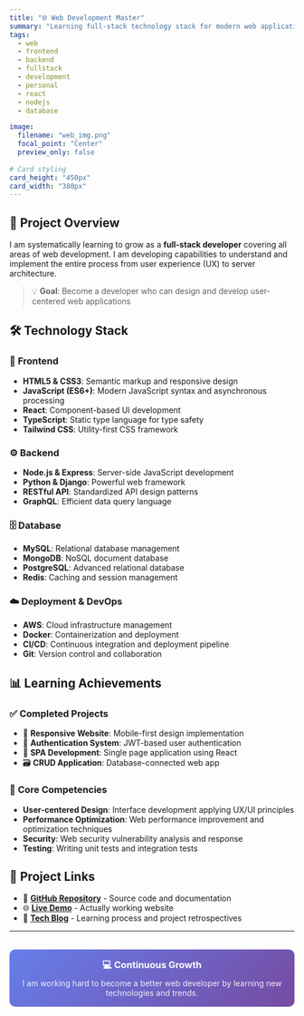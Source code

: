 ```yaml
---
title: "🌐 Web Development Master"
summary: "Learning full-stack technology stack for modern web application development and implementing projects"
tags:
  - web
  - frontend
  - backend
  - fullstack
  - development
  - personal
  - react
  - nodejs
  - database

image:
  filename: "web_img.png"
  focal_point: "Center"
  preview_only: false
  
# Card styling
card_height: "450px"
card_width: "380px"
---
```


## 🚀 Project Overview

I am systematically learning to grow as a **full-stack developer** covering all areas of web development. I am developing capabilities to understand and implement the entire process from user experience (UX) to server architecture.

> 💡 **Goal**: Become a developer who can design and develop user-centered web applications

## 🛠️ Technology Stack

### 🎨 **Frontend**
- **HTML5 & CSS3**: Semantic markup and responsive design
- **JavaScript (ES6+)**: Modern JavaScript syntax and asynchronous processing
- **React**: Component-based UI development
- **TypeScript**: Static type language for type safety
- **Tailwind CSS**: Utility-first CSS framework

### ⚙️ **Backend**
- **Node.js & Express**: Server-side JavaScript development
- **Python & Django**: Powerful web framework
- **RESTful API**: Standardized API design patterns
- **GraphQL**: Efficient data query language

### 🗄️ **Database**
- **MySQL**: Relational database management
- **MongoDB**: NoSQL document database
- **PostgreSQL**: Advanced relational database
- **Redis**: Caching and session management

### ☁️ **Deployment & DevOps**
- **AWS**: Cloud infrastructure management
- **Docker**: Containerization and deployment
- **CI/CD**: Continuous integration and deployment pipeline
- **Git**: Version control and collaboration

## 📊 Learning Achievements

### ✅ **Completed Projects**
- 🌟 **Responsive Website**: Mobile-first design implementation
- 🔐 **Authentication System**: JWT-based user authentication
- 📱 **SPA Development**: Single page application using React
- 🗃️ **CRUD Application**: Database-connected web app

### 🎯 **Core Competencies**
- **User-centered Design**: Interface development applying UX/UI principles
- **Performance Optimization**: Web performance improvement and optimization techniques
- **Security**: Web security vulnerability analysis and response
- **Testing**: Writing unit tests and integration tests

## 🔗 Project Links

- 📁 **[GitHub Repository](https://github.com)** - Source code and documentation
- 🌐 **[Live Demo](https://demo.example.com)** - Actually working website
- 📝 **[Tech Blog](https://blog.example.com)** - Learning process and project retrospectives

---

<div style="text-align: center; margin-top: 2rem; padding: 1rem; background: linear-gradient(135deg, #667eea 0%, #764ba2 100%); border-radius: 10px; color: white;">
  <h3 style="margin: 0; color: white;">💻 Continuous Growth</h3>
  <p style="margin: 0.5rem 0 0 0; opacity: 0.9;">I am working hard to become a better web developer by learning new technologies and trends.</p>
</div>
